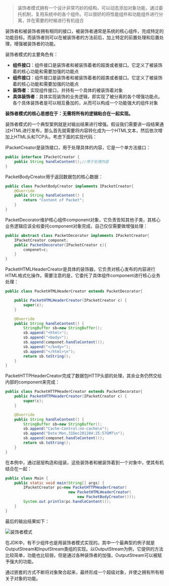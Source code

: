> 装饰者模式拥有一个设计非常巧妙的结构，可以动态添加对象功能，通过委托机制，复用系统中的各个组件。可以很好的将性能组件和功能组件进行分离，并在需要的时候进行有机组合

装饰者和被装饰者拥有相同的接口，被装饰者通常是系统的核心组件，完成特定的功能目标。而装饰者则可以在被装饰者的方法前后，加上特定的前置处理和后置处理，增强被装饰者的功能。

装饰者模式的主要角色有：

* **组件接口**：组件接口是装饰者和被装饰着者的超类或者接口。它定义了被装饰着的核心功能和需要加强的功能点
* **组件接口**：组件接口是装饰者和被装饰着者的超类或者接口。它定义了被装饰着的核心功能和需要加强的功能点
* **装饰者**：实现组件接口，并持有一个具体的被装饰着对象
* **具体装饰者**：具体实现装饰的业务逻辑，即实现了被分离的各个增强功能点。各个具体装饰者是可以相互叠加的，从而可以构成一个功能强大的组件对象

**装饰者模式的核心思想在于：无需将所有的逻辑粘合在一起实现。**

装饰者模式的一个典型案例就是对输出结果进行增强。假设我们需要讲一段结果通过HTML进行发布，那么首先就需要将内容转化成为一个HTML文本，然后依次增加上HTML头和TCP头。考虑下面的实现代码：

IPacketCreator是装饰接口，用于处理具体的内容，它是一个单方法接口：

```java
public interface IPacketCreator {
	public String handleContent();//用于处理内容
}
```

PacketBodyCreator用于返回数据包的核心数据：

```java
public class PacketBodyCreator implements IPacketCreator{
	@Override
	public String handleContent() {
		return "Content of Packet";
	}
}
```

PacketDecorator维护核心组件component对象，它负责告知其他子类，其核心业务逻辑应该全权委托component对象完成，自己仅仅需要做增强处理：

```java
public abstract class PacketDecorator implements IPacketCreator{
	IPacketCreator componet;
	public PacketDecorator(IPacketCreator c){
		componet=c;
	}
}
```

PacketHTMLHeaderCreator是具体的装饰器，它负责对核心发布的内容进行HTML格式化操作。需要注意的是，它委托了具体组件component进行核心业务处理：

```java
public class PacketHTMLHeaderCreator extends PacketDecorator{

	public PacketHTMLHeaderCreator(IPacketCreator c) {
		super(c);
	}

	@Override
	public String handleContent() {
		StringBuffer sb=new StringBuffer();
		sb.append("<html>");
		sb.append("<body>");
		sb.append(componet.handleContent());
		sb.append("</body>");
		sb.append("</html>\n");
		return sb.toString();
	}
}
```

PacketHTTPHeaderCreator完成了数据包HTTP头部的处理，其余业务仍然交给内部的component来完成：

```java
public class PacketHTTPHeaderCreator extends PacketDecorator{
	public PacketHTTPHeaderCreator(IPacketCreator c) {
		super(c);
	}

	@Override
	public String handleContent() {
		StringBuffer sb=new StringBuffer();
		sb.append("Cache-Control:no-cache\n");
		sb.append("Date:Mon,31Dec201204:25:57GMT\n");
		sb.append(componet.handleContent());
		return sb.toString();
	}
}
```

在本例中，通过层层构造和组装，这些装饰者和被装饰着到一个对象中，使其有机结合在一起：

```java
public class Main {
	public static void main(String[] args) {
		IPacketCreator pc=new PacketHTTPHeaderCreator(
							new PacketHTMLHeaderCreator(
								new PacketBodyCreator()));
		System.out.println(pc.handleContent());
	}
}
```

最后的输出结果如下：

![装饰者模式](https://www.amoshuang.com/wp-content/uploads/2018/11/装饰者模式.png)

在JDK中，有不少组件也是用装饰者模式实现的。其中一个最典型的例子就是OutputStream和InputStream类组的实现。以OutputStream为例，它提供的方法比较简单，功能也比较弱，但是通过各种装饰者的加强，OutputStream可以被赋予强大的功能。

通过嵌套的方式不断将对象聚合起来，最终形成一个超级对象，并使之拥有所有相关子对象的功能。